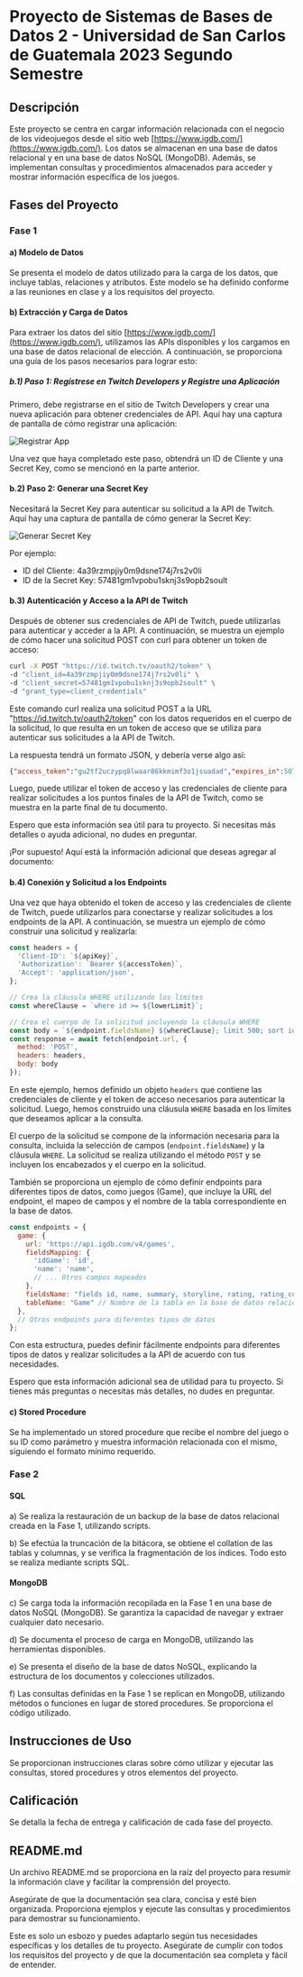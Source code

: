 # Proyecto de Sistemas de Bases de Datos 2 - Universidad de San Carlos de Guatemala 2023 Segundo Semestre

## Descripción
Este proyecto se centra en cargar información relacionada con el negocio de los videojuegos desde el sitio web [https://www.igdb.com/](https://www.igdb.com/). Los datos se almacenan en una base de datos relacional y en una base de datos NoSQL (MongoDB). Además, se implementan consultas y procedimientos almacenados para acceder y mostrar información específica de los juegos.

## Fases del Proyecto

### Fase 1

#### a) Modelo de Datos
Se presenta el modelo de datos utilizado para la carga de los datos, que incluye tablas, relaciones y atributos. Este modelo se ha definido conforme a las reuniones en clase y a los requisitos del proyecto.

#### b) Extracción y Carga de Datos
Para extraer los datos del sitio [https://www.igdb.com/](https://www.igdb.com/), utilizamos las APIs disponibles y los cargamos en una base de datos relacional de elección. A continuación, se proporciona una guía de los pasos necesarios para lograr esto:

##### b.1) Paso 1: Regístrese en Twitch Developers y Registre una Aplicación

Primero, debe registrarse en el sitio de Twitch Developers y crear una nueva aplicación para obtener credenciales de API. Aquí hay una captura de pantalla de cómo registrar una aplicación:

![Registrar App](images/RegistrarApp.png)

Una vez que haya completado este paso, obtendrá un ID de Cliente y una Secret Key, como se mencionó en la parte anterior.

#### b.2) Paso 2: Generar una Secret Key

Necesitará la Secret Key para autenticar su solicitud a la API de Twitch. Aquí hay una captura de pantalla de cómo generar la Secret Key:

![Generar Secret Key](images/generarSecretKey.png)

Por ejemplo:

- ID del Cliente: 4a39rzmpjiy0m9dsne174j7rs2v0li
- ID de la Secret Key: 57481gm1vpobu1sknj3s9opb2soult

#### b.3) Autenticación y Acceso a la API de Twitch

Después de obtener sus credenciales de API de Twitch, puede utilizarlas para autenticar y acceder a la API. A continuación, se muestra un ejemplo de cómo hacer una solicitud POST con curl para obtener un token de acceso:

```bash
curl -X POST "https://id.twitch.tv/oauth2/token" \
-d "client_id=4a39rzmpjiy0m9dsne174j7rs2v0li" \
-d "client_secret=57481gm1vpobu1sknj3s9opb2soult" \
-d "grant_type=client_credentials"
```

Este comando curl realiza una solicitud POST a la URL "https://id.twitch.tv/oauth2/token" con los datos requeridos en el cuerpo de la solicitud, lo que resulta en un token de acceso que se utiliza para autenticar sus solicitudes a la API de Twitch.

La respuesta tendrá un formato JSON, y debería verse algo así:

```json
{"access_token":"gu2tf2uczypq8lwaar86kkmimf3o1jsuadad","expires_in":5070743,"token_type":"bearer"}
```

Luego, puede utilizar el token de acceso y las credenciales de cliente para realizar solicitudes a los puntos finales de la API de Twitch, como se muestra en la parte final de tu documento.

Espero que esta información sea útil para tu proyecto. Si necesitas más detalles o ayuda adicional, no dudes en preguntar.

¡Por supuesto! Aquí está la información adicional que deseas agregar al documento:

#### b.4) Conexión y Solicitud a los Endpoints

Una vez que haya obtenido el token de acceso y las credenciales de cliente de Twitch, puede utilizarlos para conectarse y realizar solicitudes a los endpoints de la API. A continuación, se muestra un ejemplo de cómo construir una solicitud y realizarla:

```javascript
const headers = {
  'Client-ID': `${apiKey}`,
  'Authorization': `Bearer ${accessToken}`,
  'Accept': 'application/json',
};

// Crea la cláusula WHERE utilizando los límites
const whereClause = `where id >= ${lowerLimit}`;

// Crea el cuerpo de la solicitud incluyendo la cláusula WHERE
const body = `${endpoint.fieldsName} ${whereClause}; limit 500; sort id asc;`;
const response = await fetch(endpoint.url, {
  method: 'POST',
  headers: headers,
  body: body
});
```

En este ejemplo, hemos definido un objeto `headers` que contiene las credenciales de cliente y el token de acceso necesarios para autenticar la solicitud. Luego, hemos construido una cláusula `WHERE` basada en los límites que deseamos aplicar a la consulta.

El cuerpo de la solicitud se compone de la información necesaria para la consulta, incluida la selección de campos (`endpoint.fieldsName`) y la cláusula `WHERE`. La solicitud se realiza utilizando el método `POST` y se incluyen los encabezados y el cuerpo en la solicitud.

También se proporciona un ejemplo de cómo definir endpoints para diferentes tipos de datos, como juegos (Game), que incluye la URL del endpoint, el mapeo de campos y el nombre de la tabla correspondiente en la base de datos.

```javascript
const endpoints = {
  game: {
    url: 'https://api.igdb.com/v4/games',
    fieldsMapping: {
      'idGame': 'id',
      'name': 'name',
      // ... Otros campos mapeados
    },
    fieldsName: "fields id, name, summary, storyline, rating, rating_count, ...", // Campos que deseas recuperar
    tableName: "Game" // Nombre de la tabla en la base de datos relacional
  },
  // Otros endpoints para diferentes tipos de datos
};
```

Con esta estructura, puedes definir fácilmente endpoints para diferentes tipos de datos y realizar solicitudes a la API de acuerdo con tus necesidades.

Espero que esta información adicional sea de utilidad para tu proyecto. Si tienes más preguntas o necesitas más detalles, no dudes en preguntar.

#### c) Stored Procedure
Se ha implementado un stored procedure que recibe el nombre del juego o su ID como parámetro y muestra información relacionada con el mismo, siguiendo el formato mínimo requerido.

### Fase 2

#### SQL
a) Se realiza la restauración de un backup de la base de datos relacional creada en la Fase 1, utilizando scripts.

b) Se efectúa la truncación de la bitácora, se obtiene el collation de las tablas y columnas, y se verifica la fragmentación de los índices. Todo esto se realiza mediante scripts SQL.

#### MongoDB
c) Se carga toda la información recopilada en la Fase 1 en una base de datos NoSQL (MongoDB). Se garantiza la capacidad de navegar y extraer cualquier dato necesario.

d) Se documenta el proceso de carga en MongoDB, utilizando las herramientas disponibles.

e) Se presenta el diseño de la base de datos NoSQL, explicando la estructura de los documentos y colecciones utilizados.

f) Las consultas definidas en la Fase 1 se replican en MongoDB, utilizando métodos o funciones en lugar de stored procedures. Se proporciona el código utilizado.

## Instrucciones de Uso
Se proporcionan instrucciones claras sobre cómo utilizar y ejecutar las consultas, stored procedures y otros elementos del proyecto.

## Calificación
Se detalla la fecha de entrega y calificación de cada fase del proyecto.

## README.md
Un archivo README.md se proporciona en la raíz del proyecto para resumir la información clave y facilitar la comprensión del proyecto.

Asegúrate de que la documentación sea clara, concisa y esté bien organizada. Proporciona ejemplos y ejecute las consultas y procedimientos para demostrar su funcionamiento.

Este es solo un esbozo y puedes adaptarlo según tus necesidades específicas y los detalles de tu proyecto. Asegúrate de cumplir con todos los requisitos del proyecto y de que la documentación sea completa y fácil de entender.